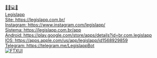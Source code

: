 <a href="https://www.legislapp.com.br/">
🤖📰💻📱
<br/>
Legislapp<br/>
Site: https://legislapp.com.br/<br/>
Instagram: https://www.instagram.com/legislapp/<br/>
Sistema: https://legislapp.com.br/app<br/>
Android: https://play.google.com/store/apps/details?id=br.com.legislapp<br/>
IOS: https://apps.apple.com/us/app/legislapp/id1568929859<br/>
Telegram: https://telegram.me/LegislappBot<br/>
<img loading="lazy" src="https://storage.googleapis.com/app-resources-2/Prancheta-1.png" alt="FTXUI" class="d-block width-full">
</a>
